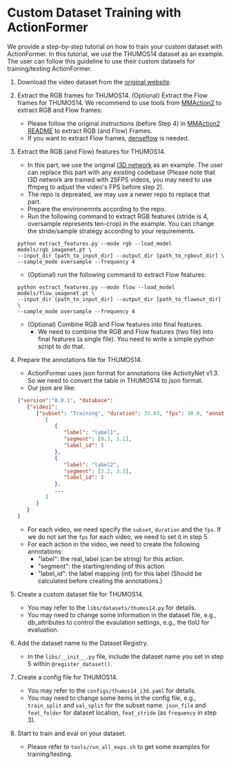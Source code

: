 # Custom Dataset Training with ActionFormer

We provide a step-by-step tutorial on how to train your custom dataset with ActionFormer. In this tutorial, we use the THUMOS14 dataset as an example. The user can follow this guideline to use their custom datasets for training/testing ActionFormer.

1. Download the video dataset from the [original website](https://www.crcv.ucf.edu/THUMOS14/download.html).

2. Extract the RGB frames for THUMOS14. (Optional) Extract the Flow frames for THUMOS14. We recommend to use tools from [MMAction2](https://github.com/open-mmlab/mmaction2) to extract RGB and Flow frames:

   - Please follow the original instructions (before Step 4) in [MMAction2 README](https://github.com/open-mmlab/mmaction2/blob/master/tools/data/thumos14/README.md) to extract RGB (and Flow) Frames.
   - If you want to extract Flow frames, [denseflow](https://github.com/open-mmlab/denseflow) is needed. 

3. Extract the RGB (and Flow) features for THUMOS14.

   - In this part, we use the original [I3D network](https://github.com/Finspire13/pytorch-i3d-feature-extraction) as an example. The user can replace this part with any existing codebase (Please note that I3D network are trained with 25FPS videos, you may need to use ffmpeg to adjust the video's FPS before step 2).
   - The repo is depreated, we may use a newer repo to replace that part.
   - Prepare the environemnts according to the repo.
   - Run the following command to extract RGB features (stride is 4, oversample represents ten-crop) in the example. You can change the stride/sample strategy according to your requirements.
   ```shell
   python extract_features.py --mode rgb --load_model models/rgb_imagenet.pt \ 
   --input_dir [path_to_input_dir] --output_dir [path_to_rgbout_dir] \
   --sample_mode oversample --frequency 4 
   ```
   - (Optional) run the following command to extract Flow features:
   ```shell
   python extract_features.py --mode flow --load_model models/flow_imagenet.pt \ 
   --input_dir [path_to_input_dir] --output_dir [path_to_flowout_dir] \
   --sample_mode oversample --frequency 4 
   ```
   - (Optional) Combine RGB and Flow features into final features.
      - We need to combine the RGB and Flow features (two file) into final features (a single file). You need to write a simple python script to do that.

4. Prepare the annotations file for THUMOS14.
   - ActionFormer uses json format for annotations like ActivityNet v1.3. So we need to convert the table in THUMOS14 to json format.
   - Our json are like:
   ```json
   {"version":"0.0.1", "database": 
      {"video1": 
         {"subset": "Training", "duration": 33.83, "fps": 30.0, "annotations":
            [
               {
                  "label": "label1",
                  "segment": [0.3, 1.1],
                  "label_id": 5
               },
               {
                  "label": "label2",
                  "segment": [2.2, 3.3],
                  "label_id": 5
               },
               ...
            ]
         }
      }
   }
   ```
   - For each video, we need specify the `subset`, `duration` and the `fps`. If we do not set the `fps` for each video, we need to set it in step 5.
   - For each action in the video, we need to create the following annotations:
      - "label": the real_label (can be string) for this action.
      - "segment": the starting/ending of this action
      - "label_id": the label mapping (int) for this label (Should be calculated before creating the annotations.)

5. Create a custom dataset file for THUMOS14. 

   - You may refer to the `libs/datasets/thumos14.py` for details.
   - You may need to change some information in the dataset file, e.g., db_attributes to control the evaulation settings, e.g., the tIoU for evaluation.

6. Add the dataset name to the Dataset Registry.

   - In the `libs/__init__.py` file, include the dataset name you set in step 5 within `@register_dataset()`.

7. Create a config file for THUMOS14.
   - You may refer to the `configs/thumos14_i3d.yaml` for details.   
   - You may need to change some items in the config file, e.g., `train_split` and `val_split` for the subset name. `json_file` and `feat_folder` for dataset location, `feat_stride` (as `frequency` in step 3).

7. Start to train and eval on your dataset.
   - Please refer to `tools/run_all_exps.sh` to get some examples for training/testing.
